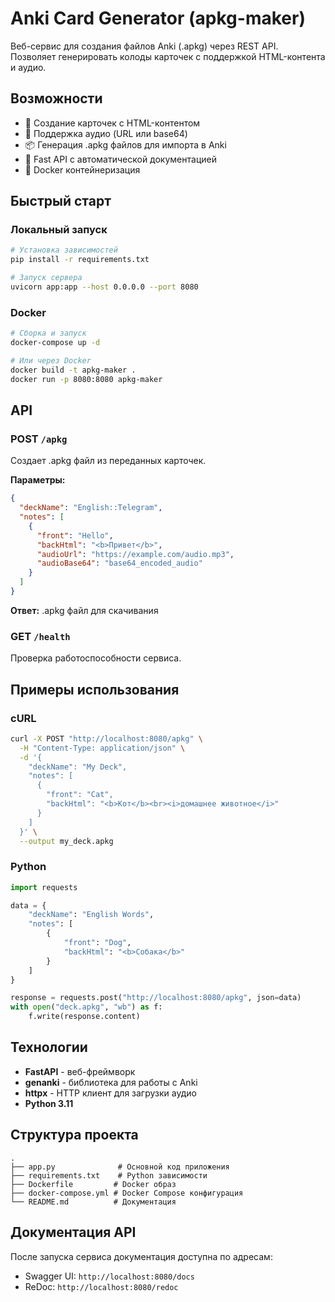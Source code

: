 # Anki Card Generator (apkg-maker)

Веб-сервис для создания файлов Anki (.apkg) через REST API. Позволяет генерировать колоды карточек с поддержкой HTML-контента и аудио.

## Возможности

- 📝 Создание карточек с HTML-контентом
- 🎵 Поддержка аудио (URL или base64)
- 📦 Генерация .apkg файлов для импорта в Anki
- 🚀 Fast API с автоматической документацией
- 🐳 Docker контейнеризация

## Быстрый старт

### Локальный запуск

```bash
# Установка зависимостей
pip install -r requirements.txt

# Запуск сервера
uvicorn app:app --host 0.0.0.0 --port 8080
```

### Docker

```bash
# Сборка и запуск
docker-compose up -d

# Или через Docker
docker build -t apkg-maker .
docker run -p 8080:8080 apkg-maker
```

## API

### POST `/apkg`

Создает .apkg файл из переданных карточек.

**Параметры:**
```json
{
  "deckName": "English::Telegram",
  "notes": [
    {
      "front": "Hello",
      "backHtml": "<b>Привет</b>",
      "audioUrl": "https://example.com/audio.mp3",
      "audioBase64": "base64_encoded_audio"
    }
  ]
}
```

**Ответ:** .apkg файл для скачивания

### GET `/health`

Проверка работоспособности сервиса.

## Примеры использования

### cURL

```bash
curl -X POST "http://localhost:8080/apkg" \
  -H "Content-Type: application/json" \
  -d '{
    "deckName": "My Deck",
    "notes": [
      {
        "front": "Cat",
        "backHtml": "<b>Кот</b><br><i>домашнее животное</i>"
      }
    ]
  }' \
  --output my_deck.apkg
```

### Python

```python
import requests

data = {
    "deckName": "English Words",
    "notes": [
        {
            "front": "Dog",
            "backHtml": "<b>Собака</b>"
        }
    ]
}

response = requests.post("http://localhost:8080/apkg", json=data)
with open("deck.apkg", "wb") as f:
    f.write(response.content)
```

## Технологии

- **FastAPI** - веб-фреймворк
- **genanki** - библиотека для работы с Anki
- **httpx** - HTTP клиент для загрузки аудио
- **Python 3.11**

## Структура проекта

```
.
├── app.py              # Основной код приложения
├── requirements.txt    # Python зависимости
├── Dockerfile         # Docker образ
├── docker-compose.yml # Docker Compose конфигурация
└── README.md          # Документация
```

## Документация API

После запуска сервиса документация доступна по адресам:
- Swagger UI: `http://localhost:8080/docs`
- ReDoc: `http://localhost:8080/redoc`